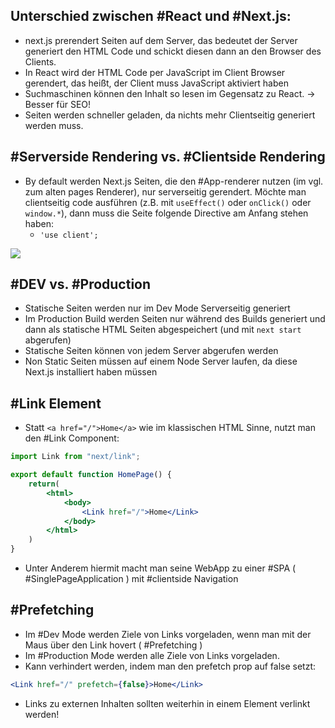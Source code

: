 ## Unterschied zwischen #React und #Next.js:


- next.js prerendert Seiten auf dem Server, das bedeutet der Server generiert den HTML Code und schickt diesen dann an den Browser des Clients. 
- In React wird der HTML Code per JavaScript im Client Browser gerendert, das heißt, der Client muss JavaScript aktiviert haben
- Suchmaschinen können den Inhalt so lesen im Gegensatz zu React. -> Besser für SEO!
- Seiten werden schneller geladen, da nichts mehr Clientseitig generiert werden muss.

## #Serverside Rendering vs. #Clientside Rendering

- By default werden Next.js Seiten, die den #App-renderer nutzen (im vgl. zum alten pages Renderer), nur serverseitig gerendert. Möchte man clientseitig code ausführen (z.B. mit `useEffect()` oder `onClick()` oder `window.*`), dann muss die Seite folgende Directive am Anfang stehen haben:
	- `'use client';`

![](Next.js%20with%20App%20Router.png)

## #DEV vs. #Production

- Statische Seiten werden nur im Dev Mode Serverseitig generiert
- Im Production Build werden Seiten nur während des Builds generiert und dann als statische HTML Seiten abgespeichert (und mit `next start` abgerufen)
- Statische Seiten können von jedem Server abgerufen werden
- Non Static Seiten müssen auf einem Node Server laufen, da diese Next.js installiert haben müssen


## #Link Element

- Statt `<a href="/">Home</a>` wie im klassischen HTML Sinne, nutzt man den #Link Component:

``` jsx
import Link from "next/link";

export default function HomePage() {
	return(
		<html>
			<body>
				<Link href="/">Home</Link>
			</body>
		</html>
	)
}
```



- Unter Anderem hiermit macht man seine WebApp zu einer #SPA ( #SinglePageApplication ) mit #clientside Navigation


## #Prefetching

- Im #Dev Mode werden Ziele von Links vorgeladen, wenn man mit der Maus über den Link hovert ( #Prefetching )
- Im #Production Mode werden alle Ziele von Links vorgeladen.
- Kann verhindert werden, indem man den prefetch prop auf false setzt:

```jsx
<Link href="/" prefetch={false}>Home</Link>
```

- Links zu externen Inhalten sollten weiterhin in einem <a> Element verlinkt werden!

